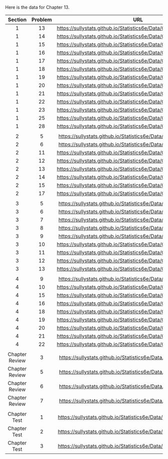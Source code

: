 Here is the data for Chapter 13. 

|Section|Problem|URL|
|:---:|:---:|:---:|
|1|13|<a>https://sullystats.github.io/Statistics6e/Data/Chapter13/13_1_13.csv</a><br/>|
|1|14|<a>https://sullystats.github.io/Statistics6e/Data/Chapter13/13_1_14.csv</a><br/>|
|1|15|<a>https://sullystats.github.io/Statistics6e/Data/Chapter13/13_1_15.csv</a><br/>|
|1|16|<a>https://sullystats.github.io/Statistics6e/Data/Chapter13/13_1_16.csv</a><br/>|
|1|17|<a>https://sullystats.github.io/Statistics6e/Data/Chapter13/13_1_17.csv</a><br/>|
|1|18|<a>https://sullystats.github.io/Statistics6e/Data/Chapter13/13_1_18.csv</a><br/>|
|1|19|<a>https://sullystats.github.io/Statistics6e/Data/Chapter13/13_1_19.csv</a><br/>|
|1|20|<a>https://sullystats.github.io/Statistics6e/Data/Chapter13/13_1_20.csv</a><br/>|
|1|21|<a>https://sullystats.github.io/Statistics6e/Data/Chapter13/13_1_21.csv</a><br/>|
|1|22|<a>https://sullystats.github.io/Statistics6e/Data/Chapter13/13_1_22.csv</a><br/>|
|1|23|<a>https://sullystats.github.io/Statistics6e/Data/Chapter13/13_1_23.csv</a><br/>|
|1|25|<a>https://sullystats.github.io/Statistics6e/Data/Chapter13/13_1_25.csv</a><br/>|
|1|28|<a>https://sullystats.github.io/Statistics6e/Data/Chapter13/13_1_28.csv</a><br/>|
| | |
|2|5|<a>https://sullystats.github.io/Statistics6e/Data/Chapter13/13_2_5.csv</a><br/>|
|2|6|<a>https://sullystats.github.io/Statistics6e/Data/Chapter13/13_2_6.csv</a><br/>|
|2|11|<a>https://sullystats.github.io/Statistics6e/Data/Chapter13/13_2_11.csv</a><br/>|
|2|12|<a>https://sullystats.github.io/Statistics6e/Data/Chapter13/13_2_12.csv</a><br/>|
|2|13|<a>https://sullystats.github.io/Statistics6e/Data/Chapter13/13_2_13.csv</a><br/>|
|2|14|<a>https://sullystats.github.io/Statistics6e/Data/Chapter13/13_2_14.csv</a><br/>|
|2|15|<a>https://sullystats.github.io/Statistics6e/Data/Chapter13/13_2_15.csv</a><br/>|
|2|17|<a>https://sullystats.github.io/Statistics6e/Data/Chapter13/13_2_17.csv</a><br/>|
| | |
|3|5|<a>https://sullystats.github.io/Statistics6e/Data/Chapter13/13_3_5.csv</a><br/>|
|3|6|<a>https://sullystats.github.io/Statistics6e/Data/Chapter13/13_3_6.csv</a><br/>|
|3|7|<a>https://sullystats.github.io/Statistics6e/Data/Chapter13/13_3_7.csv</a><br/>|
|3|8|<a>https://sullystats.github.io/Statistics6e/Data/Chapter13/13_3_8.csv</a><br/>|
|3|9|<a>https://sullystats.github.io/Statistics6e/Data/Chapter13/13_3_9.csv</a><br/>|
|3|10|<a>https://sullystats.github.io/Statistics6e/Data/Chapter13/13_3_10.csv</a><br/>|
|3|11|<a>https://sullystats.github.io/Statistics6e/Data/Chapter13/13_3_11.csv</a><br/>|
|3|12|<a>https://sullystats.github.io/Statistics6e/Data/Chapter13/13_3_12.csv</a><br/>|
|3|13|<a>https://sullystats.github.io/Statistics6e/Data/Chapter13/13_3_13.csv</a><br/>|
| | |
|4|9|<a>https://sullystats.github.io/Statistics6e/Data/Chapter13/13_4_9.csv</a><br/>|
|4|10|<a>https://sullystats.github.io/Statistics6e/Data/Chapter13/13_4_10.csv</a><br/>|
|4|15|<a>https://sullystats.github.io/Statistics6e/Data/Chapter13/13_4_15.csv</a><br/>|
|4|16|<a>https://sullystats.github.io/Statistics6e/Data/Chapter13/13_4_16.csv</a><br/>|
|4|18|<a>https://sullystats.github.io/Statistics6e/Data/Chapter13/13_4_18.csv</a><br/>|
|4|19|<a>https://sullystats.github.io/Statistics6e/Data/Chapter13/13_4_19.csv</a><br/>|
|4|20|<a>https://sullystats.github.io/Statistics6e/Data/Chapter13/13_4_20.csv</a><br/>|
|4|21|<a>https://sullystats.github.io/Statistics6e/Data/Chapter13/13_4_21.csv</a><br/>|
|4|22|<a>https://sullystats.github.io/Statistics6e/Data/Chapter13/13_4_22.csv</a><br/>|
| | |
|Chapter Review|3|<a>https://sullystats.github.io/Statistics6e/Data/Chapter13/13_r_3.csv</a><br/>|
|Chapter Review|5|<a>https://sullystats.github.io/Statistics6e/Data/Chapter13/13_r_5.csv</a><br/>|
|Chapter Review|6|<a>https://sullystats.github.io/Statistics6e/Data/Chapter13/13_r_6.csv</a><br/>|
|Chapter Review|7|<a>https://sullystats.github.io/Statistics6e/Data/Chapter13/13_r_7.csv</a><br/>|
| | |
|Chapter Test|1|<a>https://sullystats.github.io/Statistics6e/Data/Chapter13/13_ct_1.csv</a><br/>|
|Chapter Test|2|<a>https://sullystats.github.io/Statistics6e/Data/Chapter13/13_ct_2.csv</a><br/>|
|Chapter Test|3|<a>https://sullystats.github.io/Statistics6e/Data/Chapter13/13_ct_3.csv</a><br/>|
